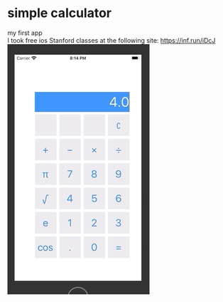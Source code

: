 # simple calculator<br>
my first app<br>
I took free ios Stanford classes at the following site: <https://inf.run/iDcJ><br>
![GIF](calculator.gif)
